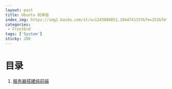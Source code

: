 ```yaml
---
layout: post
title: Ubuntu 初体验
index_img: https://img1.baidu.com/it/u=1243008851,1044741337&fm=253&fmt=auto&app=120&f=JPEG?w=593&h=332
categories:
 - FrontEnd
tags: ['System']
sticky: 200
---
```


# 目录

1. [服务器搭建纯前端](/blog/FrontEnd/Network/Ubuntu/projectServe/)